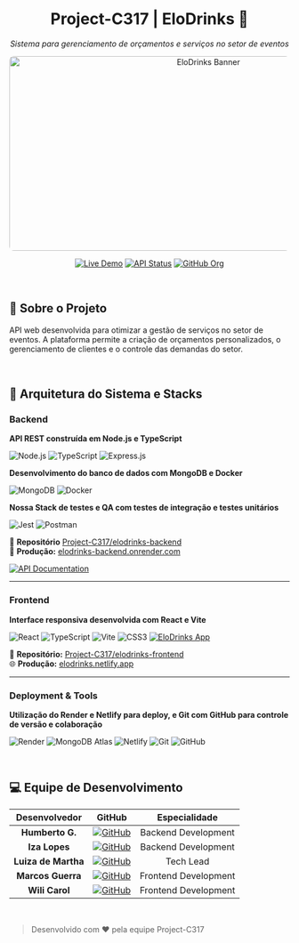 <div align="center">

# Project-C317 | EloDrinks 🥂

*Sistema para gerenciamento de orçamentos e serviços no setor de eventos*

<img src="https://github.com/user-attachments/assets/6a081363-3f84-4186-8797-a4f70d0de46f" alt="EloDrinks Banner" width="700" height="350" style="object-fit: cover; border-radius: 8px;">

[![Live Demo](https://img.shields.io/badge/_Live_Demo-Visit_Site-success?style=for-the-badge&logo=netlify)](https://elodrinks.netlify.app)
[![API Status](https://img.shields.io/badge/_API-Online-brightgreen?style=for-the-badge&logo=render)](https://elodrinks-backend.onrender.com)
[![GitHub Org](https://img.shields.io/badge/_Organization-Project--C317-blue?style=for-the-badge&logo=github)](https://github.com/Project-C317)

</div>

</br>

## 🔸 Sobre o Projeto

API web desenvolvida para otimizar a gestão de serviços no setor de eventos. A plataforma permite a criação de orçamentos personalizados, o gerenciamento de clientes e o controle das demandas do setor.

</br>

## 🔸 Arquitetura do Sistema e Stacks

### Backend 

**API REST construída em Node.js e TypeScript** 

![Node.js](https://img.shields.io/badge/Node.js-43853D?style=for-the-badge&logo=node.js&logoColor=white) 
![TypeScript](https://img.shields.io/badge/TypeScript-007ACC?style=for-the-badge&logo=typescript&logoColor=white) 
![Express.js](https://img.shields.io/badge/Express.js-404D59?style=for-the-badge&logo=express) 

**Desenvolvimento do banco de dados com MongoDB e Docker**

![MongoDB](https://img.shields.io/badge/MongoDB-4EA94B?style=for-the-badge&logo=mongodb&logoColor=white)
![Docker](https://img.shields.io/badge/Docker-2496ED?style=for-the-badge&logo=docker&logoColor=white)

**Nossa Stack de testes e QA com testes de integração e testes unitários**

![Jest](https://img.shields.io/badge/Jest-C21325?style=for-the-badge&logo=jest&logoColor=white)
![Postman](https://img.shields.io/badge/Postman-FF6C37?style=for-the-badge&logo=postman&logoColor=white)

🧩 **Repositório** [Project-C317/elodrinks-backend](https://github.com/Project-C317/elodrinks-backend)  
🔗 **Produção:** [elodrinks-backend.onrender.com](https://elodrinks-backend.onrender.com)

[![API Documentation](https://img.shields.io/badge/📚_API_Docs-Explorar-4ECDC4?style=for-the-badge&logo=render&logoColor=white)](https://elodrinks-backend.onrender.com/api-docs)

---

### Frontend 

**Interface responsiva desenvolvida com React e Vite**  

![React](https://img.shields.io/badge/React-20232A?style=for-the-badge&logo=react&logoColor=61DAFB) ![TypeScript](https://img.shields.io/badge/TypeScript-007ACC?style=for-the-badge&logo=typescript&logoColor=white) ![Vite](https://img.shields.io/badge/Vite-646CFF?style=for-the-badge&logo=vite&logoColor=white) ![CSS3](https://img.shields.io/badge/CSS3-1572B6?style=for-the-badge&logo=css3&logoColor=white) [![EloDrinks App](https://img.shields.io/badge/🥂_EloDrinks_App-Acessar_Agora-FF6B6B?style=for-the-badge&logo=netlify&logoColor=white)](https://elodrinks.netlify.app)

🧩 **Repositório:** [Project-C317/elodrinks-frontend](https://github.com/Project-C317/elodrinks-frontend)  
🌐 **Produção:** [elodrinks.netlify.app](https://elodrinks.netlify.app)

---

### Deployment & Tools 

**Utilização do Render e Netlify para deploy, e Git com GitHub para controle de versão e colaboração**

![Render](https://img.shields.io/badge/Render-46E3B7?style=for-the-badge&logo=render&logoColor=white)
![MongoDB Atlas](https://img.shields.io/badge/MongoDB_Atlas-4F8CC9?style=for-the-badge&logo=mongodb&logoColor=white)
![Netlify](https://img.shields.io/badge/Netlify-00C7B7?style=for-the-badge&logo=netlify&logoColor=white) 
![Git](https://img.shields.io/badge/Git-F05032?style=for-the-badge&logo=git&logoColor=white) 
![GitHub](https://img.shields.io/badge/GitHub-100000?style=for-the-badge&logo=github&logoColor=white)

</br>

## 💻 Equipe de Desenvolvimento

<div align="center">

| Desenvolvedor | GitHub | Especialidade |
|:-------------:|:------:|:-------------:|
| **Humberto G.** | [![GitHub](https://img.shields.io/badge/GitHub-100000?style=flat-square&logo=github&logoColor=white)](https://github.com/humbertogfs55) | Backend Development |
| **Iza Lopes** | [![GitHub](https://img.shields.io/badge/GitHub-100000?style=flat-square&logo=github&logoColor=white)](https://github.com/Izalp) | Backend Development |
| **Luiza de Martha** | [![GitHub](https://img.shields.io/badge/GitHub-100000?style=flat-square&logo=github&logoColor=white)](https://github.com/LuizadeMartha) | Tech Lead |
| **Marcos Guerra** | [![GitHub](https://img.shields.io/badge/GitHub-100000?style=flat-square&logo=github&logoColor=white)](https://github.com/Marcos1Guerra) | Frontend Development |
| **Wili Carol** | [![GitHub](https://img.shields.io/badge/GitHub-100000?style=flat-square&logo=github&logoColor=white)](https://github.com/wilicarol) | Frontend Development |

</div>

</br>

>  Desenvolvido com ❤️ pela equipe Project-C317
